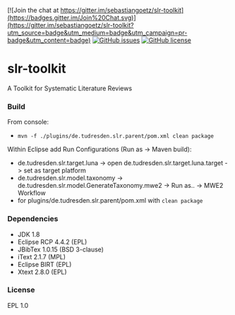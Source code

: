 [![Join the chat at https://gitter.im/sebastiangoetz/slr-toolkit](https://badges.gitter.im/Join%20Chat.svg)](https://gitter.im/sebastiangoetz/slr-toolkit?utm_source=badge&utm_medium=badge&utm_campaign=pr-badge&utm_content=badge) [![GitHub issues](https://img.shields.io/github/issues/sebastiangoetz/slr-toolkit.svg)](https://github.com/sebastiangoetz/slr-toolkit/issues) [![GitHub license](https://img.shields.io/badge/license-EPL-blue.svg)](https://raw.githubusercontent.com/sebastiangoetz/slr-toolkit/master/LICENSE)
# slr-toolkit

A Toolkit for Systematic Literature Reviews

### Build
From console:
* `mvn -f ./plugins/de.tudresden.slr.parent/pom.xml clean package`

Within Eclipse add Run Configurations (Run as -> Maven build):
* de.tudresden.slr.target.luna -> open de.tudresden.slr.target.luna.target -> set as target platform
* de.tudresden.slr.model.taxonomy -> de.tudresden.slr.model.GenerateTaxonomy.mwe2 -> Run as.. -> MWE2 Workflow
* for plugins/de.tudresden.slr.parent/pom.xml with `clean package`

### Dependencies
* JDK 1.8
* Eclipse RCP 4.4.2 (EPL)
* JBibTex 1.0.15 (BSD 3-clause)
* iText 2.1.7 (MPL)
* Eclipse BIRT (EPL)
* Xtext 2.8.0 (EPL)

### License
EPL 1.0
